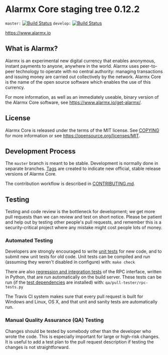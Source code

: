 Alarmx Core staging tree 0.12.2
===============================

`master:` [![Build Status](https://travis-ci.org/alarmxcore/alarmx.svg?branch=master)](https://travis-ci.org/alarmxcore/alarmx) `develop:` [![Build Status](https://travis-ci.org/alarmxcore/alarmx.svg?branch=develop)](https://travis-ci.org/alarmxcore/alarmx/branches)

https://www.alarmx.io


What is Alarmx?
----------------

Alarmx is an experimental new digital currency that enables anonymous, instant
payments to anyone, anywhere in the world. Alarmx uses peer-to-peer technology
to operate with no central authority: managing transactions and issuing money
are carried out collectively by the network. Alarmx Core is the name of the open
source software which enables the use of this currency.

For more information, as well as an immediately useable, binary version of
the Alarmx Core software, see https://www.alarmx.io/get-alarmx/.


License
-------

Alarmx Core is released under the terms of the MIT license. See [COPYING](COPYING) for more
information or see https://opensource.org/licenses/MIT.

Development Process
-------------------

The `master` branch is meant to be stable. Development is normally done in separate branches.
[Tags](https://github.com/alarmxcore/alarmx/tags) are created to indicate new official,
stable release versions of Alarmx Core.

The contribution workflow is described in [CONTRIBUTING.md](CONTRIBUTING.md).

Testing
-------

Testing and code review is the bottleneck for development; we get more pull
requests than we can review and test on short notice. Please be patient and help out by testing
other people's pull requests, and remember this is a security-critical project where any mistake might cost people
lots of money.

### Automated Testing

Developers are strongly encouraged to write [unit tests](/doc/unit-tests.md) for new code, and to
submit new unit tests for old code. Unit tests can be compiled and run
(assuming they weren't disabled in configure) with: `make check`

There are also [regression and integration tests](/qa) of the RPC interface, written
in Python, that are run automatically on the build server.
These tests can be run (if the [test dependencies](/qa) are installed) with: `qa/pull-tester/rpc-tests.py`

The Travis CI system makes sure that every pull request is built for Windows
and Linux, OS X, and that unit and sanity tests are automatically run.

### Manual Quality Assurance (QA) Testing

Changes should be tested by somebody other than the developer who wrote the
code. This is especially important for large or high-risk changes. It is useful
to add a test plan to the pull request description if testing the changes is
not straightforward.

